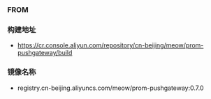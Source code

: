 ### FROM

### 构建地址

- https://cr.console.aliyun.com/repository/cn-beijing/meow/prom-pushgateway/build

### 镜像名称

- registry.cn-beijing.aliyuncs.com/meow/prom-pushgateway:0.7.0
